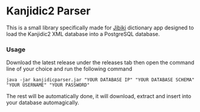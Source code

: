# Kanjidic2 Parser
This is a small library specifically made for [Jibiki](https://jibiki.app)
dictionary app designed to load the Kanjidic2 XML database into a PostgreSQL database.

### Usage
Download the latest release under the releases tab then open the command line of your choice
and run the following command

`java -jar kanjidicparser.jar "YOUR DATABASE IP" "YOUR DATABASE SCHEMA" "YOUR USERNAME" "YOUR PASSWORD"`

The rest will be automatically done, it will download, extract and insert into your database automagically.
